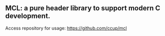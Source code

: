 ## MCL: a pure header library to support modern C development.

Access repository for usage:  https://github.com/ccup/mcl